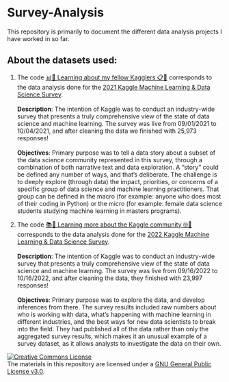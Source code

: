 # Survey-Analysis

This repository is primarily to document the different data analysis projects I have worked in so far.


## About the datasets used:

1. The code [📊📝 Learning about my fellow Kagglers 📋🤯](https://github.com/booktrackerGirl/Survey-Analysis/blob/main/learning-about-my-fellow-kagglers.ipynb) corresponds to the data analysis done for the [2021 Kaggle Machine Learning & Data Science Survey](https://www.kaggle.com/competitions/kaggle-survey-2021). <br><br>
<b>Description</b>: The intention of Kaggle was to conduct an industry-wide survey that presents a truly comprehensive view of the state of data science and machine learning. The survey was live from 09/01/2021 to 10/04/2021, and after cleaning the data we finished with 25,973 responses! <br><br>
<b>Objectives</b>: Primary purpose was to tell a data story about a subset of the data science community represented in this survey, through a combination of both narrative text and data exploration. A “story” could be defined any number of ways, and that’s deliberate. The challenge is to deeply explore (through data) the impact, priorities, or concerns of a specific group of data science and machine learning practitioners. That group can be defined in the macro (for example: anyone who does most of their coding in Python) or the micro (for example: female data science students studying machine learning in masters programs).

2. The code [📚🤯 Learning more about the Kaggle community 🤓🔖](https://github.com/booktrackerGirl/Survey-Analysis/blob/main/learning-more-about-the-kaggle-community.ipynb) corresponds to the data analysis done for the [2022 Kaggle Machine Learning & Data Science Survey](https://www.kaggle.com/competitions/kaggle-survey-2022/). <br><br>
<b>Description</b>: The intention of Kaggle was to conduct an industry-wide survey that presents a truly comprehensive view of the state of data science and machine learning. The survey was live from 09/16/2022 to 10/16/2022, and after cleaning the data, they finished with 23,997 responses!<br><br>
<b>Objectives</b>: Primary purpose was to explore the data, and develop inferences from there. The survey results included raw numbers about who is working with data, what’s happening with machine learning in different industries, and the best ways for new data scientists to break into the field. They had published all of the data rather than only the aggregated survey results, which makes it an unusual example of a survey dataset, as it allows analysts to investigate the data on their own.


<a rel="license" href="https://www.gnu.org/licenses/gpl-3.0.html"><img alt="Creative Commons License" style="border-width:0" src="https://i.creativecommons.org/l/by-nc-sa/4.0/88x31.png" /></a><br />The materials in this repository are licensed under a <a rel="license" href="https://www.gnu.org/licenses/gpl-3.0.html">GNU General Public License v3.0</a>.
